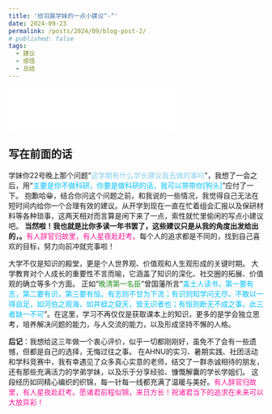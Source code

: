 ```yaml
---
title: '给羽晨学妹的一点小建议^-^'
date: 2024-09-23
permalink: /posts/2024/09/blog-post-2/
# published: false
tags:
  - 建议
  - 感悟
  - 总结
---
```


<iframe frameborder="no" border="0" marginwidth="0" marginheight="0" width=330 height=86 src="//music.163.com/outchain/player?type=2&id=1858118347&auto=1&height=66&autoplay=true&loop=true"></iframe>

## 写在前面的话

学妹你22号晚上那个问题“<font color=SkyBlue>这学期有什么学长建议我去做的事吗</font>”，我想了一会之后，用“<font color=DeepSkyBlue>主要是你不做科研，你要是做科研的话，我可以带带你[狗头]</font>”应付了一下。
抱歉哈😁，结合你问这个问题之前，和我说的一些情况，我觉得自己无法在短时间内给你一个合理有效的建议。从开学到现在一直在忙着组会汇报以及保研材料等各种琐事，这两天相对而言算是闲下来了一点，索性就忙里偷闲的写点小建议吧。
**当然啦！我也就是比你多读一年书罢了，这些建议只是从我的角度出发给出的，。**<font color=DeepPink>有人辞官归故里，有人星夜赴赶考。</font>每个人的追求都是不同的，找到自己喜欢的目标，努力向前冲就完事啦！

大学不仅是知识的殿堂，更是个人世界观、价值观和人生观形成的关键时期。
大学教育对个人成长的重要性不言而喻，它涵盖了知识的深化、社交圈的拓展、价值观的确立等多个方面。
正如“<font color=ForestGreen>晚清第一名臣</font>”曾国藩所言“<font color=DeepSkyBlue>盖士人读书，第一要有志，第二要有识，第三要有恒。有志则不甘为下流；有识则知学问无尽，不敢以一得自足，如河伯之观海，如井蛙之窥天，皆无识者也；有恒则断无不成之事。此三者缺一不可</font>”。在这里，学习不再仅仅是获取课本上的知识，更多的是学会独立思考，培养解决问题的能力，与人交流的能力，以及形成坚持不懈的人格。



**后记**：我想给这三年做一个衷心评价，似乎一切都刚刚好，虽免不了会有一些遗憾，但都是自己的选择，无悔过往之事。
在AHNU的实习、暑期实践、社团活动和学科竞赛中，我有幸遇见了众多真心实意的老师，结交了一群赤诚相待的朋友，还有那些充满活力的学弟学妹，以及乐于分享经验、慷慨解囊的学长学姐们。
这段经历如同精心编织的织锦，每一针每一线都充满了温暖与美好。<font color=DeepPink>有人辞官归故里，有人星夜赴赶考。愿诸君前程似锦，来日方长！祝诸君当下的追求在未来可以大放异彩！</font>

